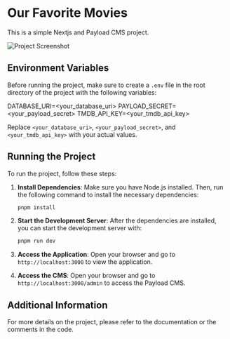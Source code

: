 # Our Favorite Movies

This is a simple Nextjs and Payload CMS project.

![Project Screenshot]('screenshot.jpg')

## Environment Variables

Before running the project, make sure to create a `.env` file in the root directory of the project with the following variables:

DATABASE_URI=<your_database_uri>
PAYLOAD_SECRET=<your_payload_secret>
TMDB_API_KEY=<your_tmdb_api_key>

Replace `<your_database_uri>`, `<your_payload_secret>`, and `<your_tmdb_api_key>` with your actual values.

## Running the Project

To run the project, follow these steps:

1. **Install Dependencies**: Make sure you have Node.js installed. Then, run the following command to install the necessary dependencies:

   ```bash
   pnpm install
   ```

2. **Start the Development Server**: After the dependencies are installed, you can start the development server with:

   ```bash
   pnpm run dev
   ```

3. **Access the Application**: Open your browser and go to `http://localhost:3000` to view the application.

4. **Access the CMS**: Open your browser and go to `http://localhost:3000/admin` to access the Payload CMS.

## Additional Information

For more details on the project, please refer to the documentation or the comments in the code.
